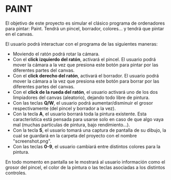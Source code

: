 # PAINT

El objetivo de este proyecto es simular el clásico programa de ordenadores para pintar: Paint. Tendrá un pincel, borrador, colores... y tendrá que pintar en el canvas.

El usuario podrá interactuar con el programa de las siguientes maneras:

- Moviendo el ratón podrá rotar la cámara.
- Con el __**click izquierdo del ratón**__, activará el pincel. El usuario podrá mover la cámara a la vez que presiona este botón para pintar por las diferentes partes del canvas.
- Con el __**click derecho del ratón**__, activará el borrador. El usuario podrá mover la cámara a la vez que presiona este botón para borrar por las diferentes partes del canvas.
- Con el __**click de la rueda del ratón**__, el usuario activará uno de los dos limpiadores del canvas (aleatorio), dejando todo libre de pintura.
- Con las teclas **Q/W**, el usuario podrá aumentar/disminuir el grosor respectivamente (del pincel y borrador a la vez).
- Con la tecla **A**, el usuario borrará toda la pintura existente. Esta característica está pensada para usarse solo en caso de que algo vaya mal (muchas partículas de pintura, bajo rendimiento...).
- Con la tecla **S**, el usuario tomará una captura de pantalla de su dibujo, la cual se guardará en la carpeta del proyecto con el nombre "screenshot.png". 
- Con las teclas **0-9**, el usuario cambiará entre distintos colores para la pintura.

En todo momento en pantalla se le mostrará al usuario información como el grosor del pincel, el color de la pintura o las teclas asociadas a los distintos controles.
 
